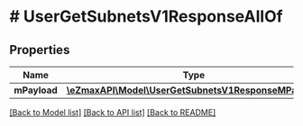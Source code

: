 # # UserGetSubnetsV1ResponseAllOf

## Properties

Name | Type | Description | Notes
------------ | ------------- | ------------- | -------------
**mPayload** | [**\eZmaxAPI\Model\UserGetSubnetsV1ResponseMPayload**](UserGetSubnetsV1ResponseMPayload.md) |  |

[[Back to Model list]](../../README.md#models) [[Back to API list]](../../README.md#endpoints) [[Back to README]](../../README.md)
